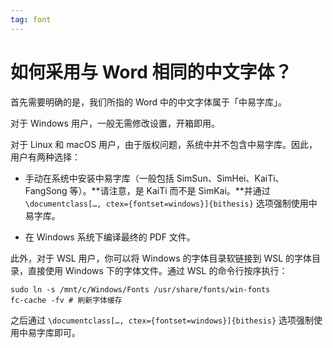 ```yaml
---
tag: font
---
```


# 如何采用与 Word 相同的中文字体？

首先需要明确的是，我们所指的 Word 中的中文字体属于「中易字库」。

对于 Windows 用户，一般无需修改设置，开箱即用。

对于 Linux 和 macOS 用户，由于版权问题，系统中并不包含中易字库。因此，用户有两种选择：

- 手动在系统中安装中易字库（一般包括 SimSun、SimHei、KaiTi、FangSong 等）。**请注意，是 KaiTi 而不是 SimKai。**并通过 `\documentclass[…, ctex={fontset=windows}]{bithesis}` 选项强制使用中易字库。

- 在 Windows 系统下编译最终的 PDF 文件。

此外，对于 WSL 用户，你可以将 Windows 的字体目录软链接到 WSL 的字体目录，直接使用 Windows 下的字体文件。通过 WSL 的命令行按序执行：

```shell
sudo ln -s /mnt/c/Windows/Fonts /usr/share/fonts/win-fonts
fc-cache -fv # 刷新字体缓存
```

之后通过 `\documentclass[…, ctex={fontset=windows}]{bithesis}` 选项强制使用中易字库即可。

